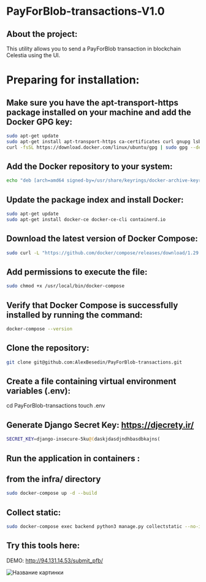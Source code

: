 # PayForBlob-transactions-V1.0

## About the project:

This utility allows you to send a PayForBlob transaction in blockchain Celestia using the UI.


# Preparing for installation:
## Make sure you have the apt-transport-https package installed on your machine and add the Docker GPG key:

```sh
sudo apt-get update
sudo apt-get install apt-transport-https ca-certificates curl gnupg lsb-release
curl -fsSL https://download.docker.com/linux/ubuntu/gpg | sudo gpg --dearmor -o /usr/share/keyrings/docker-archive-keyring.gpg
```

## Add the Docker repository to your system:

```sh
echo "deb [arch=amd64 signed-by=/usr/share/keyrings/docker-archive-keyring.gpg] https://download.docker.com/linux/ubuntu $(lsb_release -cs) stable" | sudo tee /etc/apt/sources.list.d/docker.list > /dev/null
```
## Update the package index and install Docker:

```sh
sudo apt-get update
sudo apt-get install docker-ce docker-ce-cli containerd.io
```

## Download the latest version of Docker Compose:


```sh
sudo curl -L "https://github.com/docker/compose/releases/download/1.29.2/docker-compose-$(uname -s)-$(uname -m)" -o /usr/local/bin/docker-compose
```
## Add permissions to execute the file:

```sh
sudo chmod +x /usr/local/bin/docker-compose
```
## Verify that Docker Compose is successfully installed by running the command:

```sh
docker-compose --version
```

## Clone the repository: 

```sh
git clone git@github.com:AlexBesedin/PayForBlob-transactions.git
```
## Create a file containing virtual environment variables (.env):

cd PayForBlob-transactions
touch .env

## Generate Django Secret Key: https://djecrety.ir/

```sh
SECRET_KEY=django-insecure-5ku@(daskjdasdjndhbasdbkajns(
```

## Run the application in containers :
## from the infra/ directory

```sh
sudo docker-compose up -d --build
```

## Collect static:
```sh
sudo docker-compose exec backend python3 manage.py collectstatic --no-input
```

## Try this tools here:

DEMO: http://94.131.14.53/submit_pfb/

![Название картинки](https://github.com/AlexBesedin/PayForBlob-transactions-V1.0/blob/de6d738377b172185b5ec20bedcc6bba0e2c483c/1.PNG)
